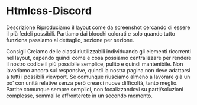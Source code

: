 Htmlcss-Discord
===

Descrizione
Riproduciamo il layout come da screenshot cercando di essere il più fedeli possibili.
Partiamo dai blocchi colorati e solo quando tutto funziona passiamo al dettaglio, sezione per sezione.

Consigli
Creiamo delle classi riutilizzabili individuando gli elementi ricorrenti nel layout, capendo quindi come e cosa possiamo centralizzare per rendere il nostro codice il più possibile semplice, pulito e quindi mantenibile.
Non lavoriamo ancora sul responsive, quindi la nostra pagina non deve adattarsi a tutti i possibili viewport. Se comunque riusciamo almeno a lavorare già un po’ con unità relative senza però crearci nuove difficoltà, tanto meglio.
Partite comunque sempre semplici, non focalizzandovi su parti/soluzioni complesse, semmai le affronterete in un secondo momento.
